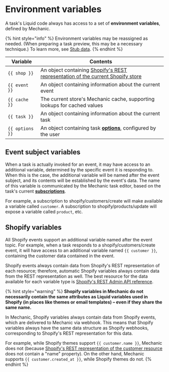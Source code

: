 # Environment variables

A task's Liquid code always has access to a set of **environment variables**, defined by Mechanic.

{% hint style="info" %}
Environment variables may be reassigned as needed. (When preparing a task preview, this may be a necessary technique.) To learn more, see [Stub data](../previews/stub-data.md).
{% endhint %}

| Variable        | Contents                                                                                                                                                   |
| --------------- | ---------------------------------------------------------------------------------------------------------------------------------------------------------- |
| `{{ shop }}`    | An object containing [Shopify's REST representation of the current Shopify store](https://shopify.dev/docs/admin-api/rest/reference/store-properties/shop) |
| `{{ event }}`   | An object containing information about the current event                                                                                                   |
| `{{ cache }}`   | The current store's Mechanic cache, supporting lookups for cached values                                                                                   |
| `{{ task }}`    | An object containing information about the current task                                                                                                    |
| `{{ options }}` | An object containing task [**options**](../options/), configured by the user                                                                               |

## Event subject variables

When a task is actually invoked for an event, it may have access to an additional variable, determined by the specific event it is responding to. When this is the case, the additional variable will be named after the event subject, and its contents will be established by the event's data. The name of this variable is communicated by the Mechanic task editor, based on the task's current [**subscriptions**](../subscriptions.md).

For example, a subscription to shopify/customers/create will make available a variable called `customer`. A subscription to shopify/products/update will expose a variable called `product`, etc.

## Shopify variables

All Shopify events support an additional variable named after the event topic. For example, when a task responds to a shopify/customers/create event, it will have access to an additional variable named `{{ customer }}`, containing the customer data contained in the event.

Shopify events always contain data from Shopify's REST representation of each resource; therefore, automatic Shopify variables always contain data from the REST representation as well. The best resource for the data available for each variable type is [Shopify's REST Admin API reference](https://shopify.dev/docs/admin-api/rest/reference).

{% hint style="warning" %}
**Shopify variables in Mechanic do not necessarily contain the same attributes as Liquid variables used in Shopify (in places like themes or email templates) – even if they share the same name.**

In Mechanic, Shopify variables always contain data from Shopify events, which are delivered to Mechanic via webhook. This means that Shopify variables always have the same data structure as Shopify webhooks, corresponding to Shopify's REST representation for this data.

For example, while Shopify themes support `{{ customer.name }}`, Mechanic does not (because [Shopify's REST representation of the customer resource](https://shopify.dev/docs/admin-api/rest/reference/customers/customer) does not contain a "name" property). On the other hand, Mechanic supports `{{ customer.created_at }}`, while Shopify themes do not.
{% endhint %}
